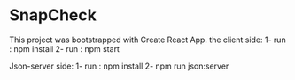 # SnapCheck
This project was bootstrapped with Create React App.
the client side:
1- run : npm install
2- run : npm start

Json-server side:
1- run : npm install
2- npm run json:server
